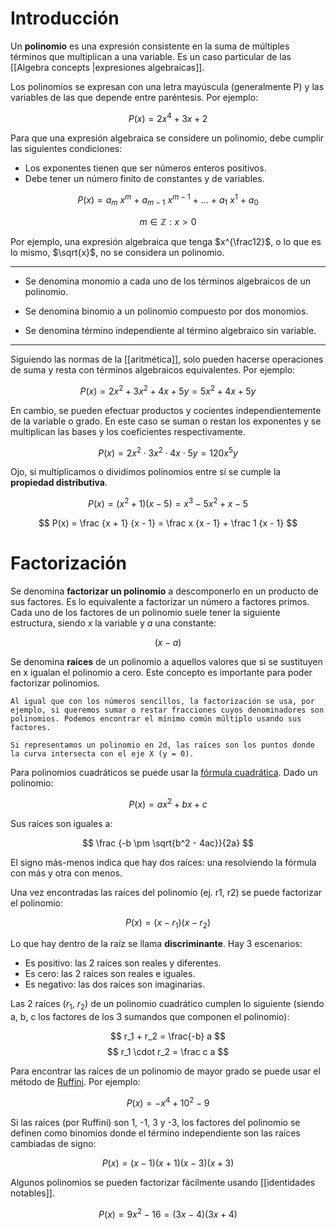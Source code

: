 # Introducción
Un **polinomio** es una expresión consistente en la suma de múltiples términos que multiplican a una variable. Es un caso particular de las [[Algebra concepts |expresiones algebraicas]]. 

Los polinomios se expresan con una letra mayúscula (generalmente P) y las variables de las que depende entre paréntesis. Por ejemplo:

$$ P(x) = 2x^4 + 3x + 2 $$

Para que una expresión algebraica se considere un polinomio, debe cumplir las siguientes condiciones:

- Los exponentes tienen que ser números enteros positivos.
- Debe tener un número finito de constantes y de variables.

$$ P(x) = a_m\ x^m\ +\ a_{m-1}\ x^{m-1}\ +\ ...\ +\ a_1\ x^1\ +\ a_0$$

$$m \in \mathbb{Z}: x > 0$$

Por ejemplo, una expresión algebraica que tenga $x^{\frac12}$, o lo que es lo mismo, $\sqrt{x}$, no se considera un polinomio.

___
- Se denomina monomio a cada uno de los términos algebraicos de un polinomio.

- Se denomina binomio a un polinomio compuesto por dos monomios.

- Se denomina término independiente al término algebraico sin variable.
___

Siguiendo las normas de la [[aritmética]], solo pueden hacerse operaciones de suma y resta con términos algebraicos equivalentes. Por ejemplo:

$$ P(x) = 2x^2 + 3x^2 + 4x + 5y = 5x^2 + 4x + 5y $$

En cambio, se pueden efectuar productos y cocientes independientemente de la variable o grado. En este caso se suman o restan los exponentes y se multiplican las bases y los coeficientes respectivamente.

$$ P(x) = 2x^2 \cdot 3x^2 \cdot 4x \cdot 5y = 120x^5 y $$

Ojo, si multiplicamos o dividimos polinomios entre sí se cumple la **propiedad distributiva**.

$$ P(x) = (x^2 + 1)(x - 5) = x^3 - 5x^2 + x - 5 $$

$$ P(x) = \frac {x + 1} {x - 1} = \frac x {x - 1} + \frac 1 {x - 1} $$

# Factorización

Se denomina **factorizar un polinomio** a descomponerlo en un producto de sus factores.  Es lo equivalente a factorizar un número a factores primos. Cada uno de los factores de un polinomio suele tener la siguiente estructura, siendo $x$ la variable y $a$ una constante:

$$ (x - a) $$

Se denomina **raíces** de un polinomio a aquellos valores que si se sustituyen en x igualan el polinomio a cero. Este concepto es importante para poder factorizar polinomios.

```
Al igual que con los números sencillos, la factorización se usa, por ejemplo, si queremos sumar o restar fracciones cuyos denominadores son polinomios. Podemos encontrar el mínimo común múltiplo usando sus factores.
```

```
Si representamos un polinomio en 2d, las raíces son los puntos donde la curva intersecta con el eje X (y = 0).
```

Para polinomios cuadráticos se puede usar la [fórmula cuadrática](https://es.wikipedia.org/wiki/Ecuaci%C3%B3n_de_segundo_grado). Dado un polinomio:

$$ P(x) = ax^2 + bx + c $$

Sus raíces son iguales a:

$$ \frac {-b \pm \sqrt{b^2 - 4ac}}{2a} $$

El signo más-menos indica que hay dos raíces: una resolviendo la fórmula con más y otra con menos. 

Una vez encontradas las raíces del polinomio (ej. r1, r2) se puede factorizar el polinomio:

$$ P(x) = (x - r_1)(x - r_2) $$

Lo que hay dentro de la raíz se llama **discriminante**. Hay 3 escenarios:

- Es positivo: las 2 raíces son reales y diferentes.
- Es cero: las 2 raíces son reales e iguales.
- Es negativo: las dos raíces son imaginarias.

Las 2 raíces ($r_1$, $r_2$) de un polinomio cuadrático cumplen lo siguiente (siendo a, b, c los factores de los 3 sumandos que componen el polinomio):

$$ r_1 + r_2 = \frac{-b} a $$
$$ r_1 \cdot r_2 = \frac c a $$


Para encontrar las raíces de un polinomio de mayor grado se puede usar el método de [Ruffini](https://www.youtube.com/watch?v=X__hA6i6Ykk). Por ejemplo:

$$ P(x) = -x^4 + 10^2 - 9 $$

Si las raíces (por Ruffini) son 1, -1, 3 y -3, los factores del polinomio se definen como binomios donde el término independiente son las raíces cambiadas de signo:

$$ P(x) = (x - 1)(x + 1)(x - 3)(x + 3) $$

Algunos polinomios se pueden factorizar fácilmente usando [[identidades notables]].

$$ P(x) = 9x^2 - 16 = (3x - 4)(3x + 4) $$


